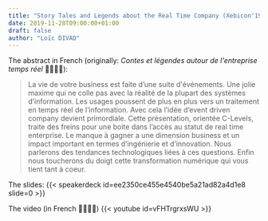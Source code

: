 ```yaml
---
title: "Story Tales and Legends about the Real Time Company (Xebicon'19)"
date: 2019-11-28T09:00:00+01:00
draft: false
author: "Loïc DIVAD"
---
```

The abstract in French (originally: _Contes et légendes autour de l'entreprise temps réel_ 🧀🍷🇫🇷):
> La vie de votre business est faite d’une suite d'événements. Une jolie maxime qui ne colle pas avec la réalité de la plupart des systèmes d’information. Les usages poussent de plus en plus vers un traitement en temps réel de l’information. Avec cela l’idée d’event driven company devient primordiale. Cette présentation, orientée C-Levels, traite des freins pour une boite dans l’accès au statut de real time enterprise. Le manque à gagner a une dimension business et un impact important en termes d’ingénierie et d’innovation. Nous parlerons des tendances technologiques liées à ces questions. Enfin nous toucherons du doigt cette transformation numérique qui vous tient tant à coeur.

The slides:
{{< speakerdeck id=ee2350ce455e4540be5a21ad82a4d1e8 slide=0 >}}

The video (in French 🧀🍷🇫🇷)
{{< youtube id=vFHTrgrxsWU >}}